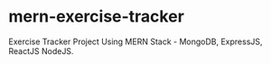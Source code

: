 # mern-exercise-tracker
Exercise Tracker Project Using MERN Stack - MongoDB, ExpressJS, ReactJS NodeJS.
